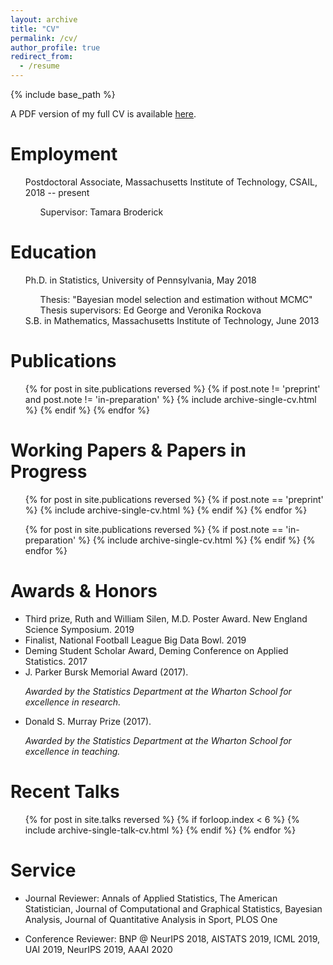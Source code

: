 ```yaml
---
layout: archive
title: "CV"
permalink: /cv/
author_profile: true
redirect_from:
  - /resume
---
```


{% include base_path %}


A PDF version of my full CV is available [here](https://skdeshpande91.github.io/files/Deshpande_cv_oct2019.pdf).

Employment
======

<ul style="list-style-type:none">
  <li> Postdoctoral Associate, Massachusetts Institute of Technology, CSAIL, 2018 -- present </li>
  <ul style="list-style-type:none">
    <li> Supervisor: Tamara Broderick </li>
  </ul>
</ul>


Education
======
<ul style="list-style-type:none">
  <li> Ph.D. in Statistics, University of Pennsylvania, May 2018 </li>
    <ul style="list-style-type:none">
      <li> Thesis: "Bayesian model selection and estimation without MCMC" </li>
      <li> Thesis supervisors: Ed George and Veronika Rockova </li>
    </ul>
  <li> S.B. in Mathematics, Massachusetts Institute of Technology, June 2013 </li>
</ul>



Publications
======
  <ol reversed>{% for post in site.publications reversed %}
    {% if post.note != 'preprint' and post.note != 'in-preparation' %}
      {% include archive-single-cv.html %}
    {% endif %}
  {% endfor %}</ol>

Working Papers & Papers in Progress
======
  <ul>{% for post in site.publications reversed %}
    {% if post.note == 'preprint' %}
      {% include archive-single-cv.html %}
    {% endif %}
  {% endfor %} </ul>

  <ul>{% for post in site.publications reversed %}
    {% if post.note == 'in-preparation' %}
      {% include archive-single-cv.html %}
    {% endif %}
  {% endfor %} </ul>

Awards & Honors
======
<ul>
  <li> Third prize, Ruth and William Silen, M.D. Poster Award. New England Science Symposium. 2019 </li>
  <li> Finalist, National Football League Big Data Bowl. 2019 </li>
  <li> Deming Student Scholar Award, Deming Conference on Applied Statistics. 2017 </li>
  <li> J. Parker Bursk Memorial Award (2017). </li>
      <p> <i> Awarded by the Statistics Department at the Wharton School for excellence in research. </i> </p>
  <li> Donald S. Murray Prize (2017). </li>
      <p> <i> Awarded by the Statistics Department at the Wharton School for excellence in teaching. </i> </p>
</ul>
  
Recent Talks
======
  <ul>{% for post in site.talks reversed  %}
    {% if forloop.index < 6 %}
      {% include archive-single-talk-cv.html %}
    {% endif %}
  {% endfor %}</ul>
  
  
Service
======
* Journal Reviewer: Annals of Applied Statistics, The American Statistician, Journal of Computational and Graphical Statistics, Bayesian Analysis, Journal of Quantitative Analysis in Sport, PLOS One

* Conference Reviewer: BNP @ NeurIPS 2018, AISTATS 2019, ICML 2019, UAI 2019, NeurIPS 2019, AAAI 2020 
